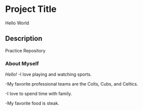 # Project Title
Hello World

## Description
Practice Repository

### About Myself

*Hello!*
-I love playing and watching sports.

-My favorite professional teams are the Colts, Cubs, and Celtics.

-I love to spend time with family.

-My favorite food is steak.

